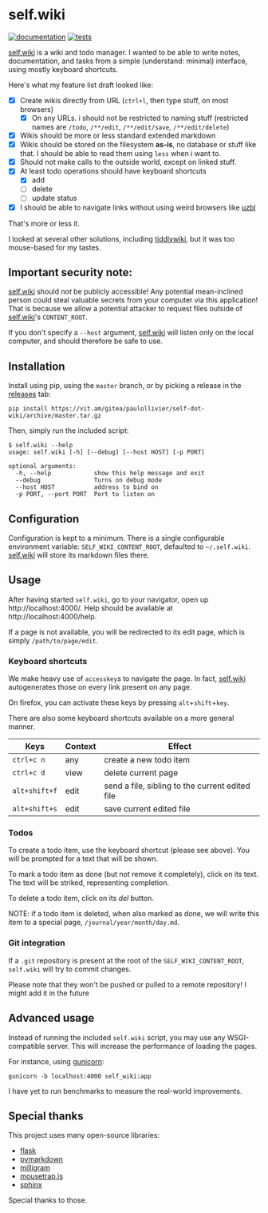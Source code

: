 # self.wiki

[![documentation](https://img.shields.io/readthedocs/selfwiki.svg)](https://selfwiki.readthedocs.io/en/latest/)
[![tests](https://img.shields.io/travis/paulollivier/self-dot-wiki.svg)](https://travis-ci.org/paulollivier/self-dot-wiki)

[self.wiki] is a wiki and todo manager.
I wanted to be able to write notes, documentation, and tasks from a simple (understand: minimal) interface, using
mostly keyboard shortcuts.

Here's what my feature list draft looked like:

- [x] Create wikis directly from URL (`ctrl+l`, then type stuff, on most browsers)
    - [x] On any URLs. i should not be restricted to naming stuff (restricted names are `/todo`, `/**/edit`,
      `/**/edit/save`, `/**/edit/delete`)
- [x] Wikis should be more or less standard extended markdown
- [x] Wikis should be stored on the filesystem **as-is**, no database or stuff like that.
  I should be able to read them using `less` when i want to.
- [x] Should not make calls to the outside world, except on linked stuff.
- [x] At least todo operations should have keyboard shortcuts
    - [x] add
    - [ ] delete
    - [ ] update status
- [x] I should be able to navigate links without using weird browsers like [uzbl]

That's more or less it.

I looked at several other solutions, including [tiddlywiki], but it was too mouse-based for my tastes.

## Important security note:

[self.wiki] should *not* be publicly accessible! Any potential mean-inclined person could steal valuable secrets from
your computer via this application! That is because we allow a potential attacker to request files outside of
[self.wiki]'s `CONTENT_ROOT`.

If you don't specify a `--host` argument, [self.wiki] will listen only on the local computer, and should therefore be
safe to use.

## Installation
Install using pip, using the `master` branch, or by picking a release in the [releases] tab:

    pip install https://vit.am/gitea/paulollivier/self-dot-wiki/archive/master.tar.gz

Then, simply run the included script:

    $ self.wiki --help
    usage: self.wiki [-h] [--debug] [--host HOST] [-p PORT]

    optional arguments:
      -h, --help            show this help message and exit
      --debug               Turns on debug mode
      --host HOST           address to bind on
      -p PORT, --port PORT  Port to listen on

## Configuration

Configuration is kept to a minimum. There is a single configurable environment variable: `SELF_WIKI_CONTENT_ROOT`,
defaulted to `~/.self.wiki`. [self.wiki] will store its markdown files there.

## Usage

After having started `self.wiki`, go to your navigator, open up http://localhost:4000/. Help should be available at
http://localhost:4000/help.

If a page is not available, you will be redirected to its edit page, which is simply `/path/to/page/edit`.

### Keyboard shortcuts

We make heavy use of `accesskey`s to navigate the page. In fact, [self.wiki] autogenerates those on every link present
on any page.

On firefox, you can activate these keys by pressing `alt`+`shift`+`key`.

There are also some keyboard shortcuts available on a more general manner.

Keys          | Context | Effect
--------------|---------|-------
`ctrl+c n`    | any     | create a new todo item
`ctrl+c d`    | view    | delete current page
`alt+shift+f` | edit    | send a file, sibling to the current edited file
`alt+shift+s` | edit    | save current edited file

### Todos

To create a todo item, use the keyboard shortcut (please see above). You will be prompted for a text that will be shown.

To mark a todo item as done (but not remove it completely), click on its text. The text will be striked, representing completion.

To delete a todo item, click on its *del* button.

NOTE: if a todo item is deleted, when also marked as done, we will write this item to a special page, `/journal/year/month/day.md`.

### Git integration

If a `.git` repository is present at the root of the `SELF_WIKI_CONTENT_ROOT`, `self.wiki` will try to commit changes.

Please note that they won't be pushed or pulled to a remote repository! I might add it in the future


## Advanced usage

Instead of running the included `self.wiki` script, you may use any WSGI-compatible server. This will increase the
performance of loading the pages.

For instance, using [gunicorn]:

    gunicorn -b localhost:4000 self_wiki:app

I have yet to run benchmarks to measure the real-world improvements.

## Special thanks

This project uses many open-source libraries:

* [flask]
* [pymarkdown]
* [milligram]
* [mousetrap.js]
* [sphinx]

Special thanks to those.

[flask]: https://flask.pocoo.org/
[gunicorn]: https://gunicorn.org/
[milligram]: https://milligram.io/
[mousetrap.js]: https://craig.is/killing/mice
[pymarkdown]: https://python-markdown.github.io/
[releases]: https://github.com/paulollivier/self-dot-wiki/releases
[self.wiki]: https://github.com/paulollivier/self-dot-wiki
[sphinx]: https://todo.me/
[tiddlywiki]: https://tiddlywiki.com/
[uzbl]: https://www.uzbl.org/